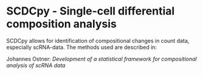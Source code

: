# SCDCpy - Single-cell differential composition analysis 
SCDCpy allows for identification of compositional changes in count data, especially scRNA-data.
The methods used are described in:
 
Johannes Ostner: *Development of a statistical framework for compositional analysis of scRNA data*




